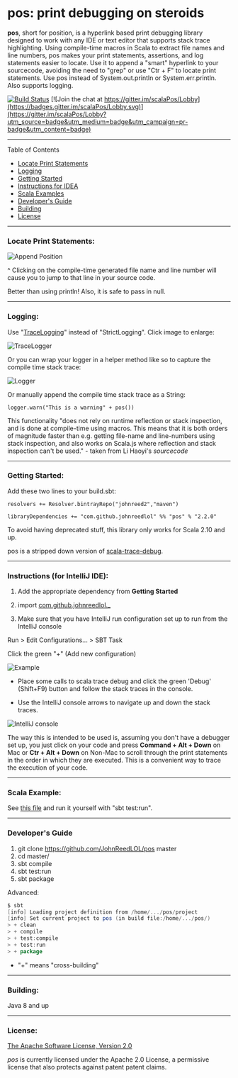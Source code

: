 # pos: print debugging on steroids

**pos**, short for position, is a hyperlink based print debugging library designed to work with any IDE or text editor that supports stack trace highlighting. Using compile-time macros in Scala to extract file names and line numbers, pos makes your print statements, assertions, and log statements easier to locate. Use it to append a "smart" hyperlink to your sourcecode, avoiding the need to "grep" or use "Ctr + F" to locate print statements. Use pos instead of System.out.println or System.err.println. Also supports logging.

[![Build Status](https://travis-ci.com/JohnReedLOL/pos.svg?branch=master)](https://travis-ci.com/JohnReedLOL/pos) [![Join the chat at https://gitter.im/scalaPos/Lobby](https://badges.gitter.im/scalaPos/Lobby.svg)](https://gitter.im/scalaPos/Lobby?utm_source=badge&utm_medium=badge&utm_campaign=pr-badge&utm_content=badge)

____________________________________________________________________________________________________________________

Table of Contents

* <a href="#Locate-Print-Statements">Locate Print Statements</a>
* <a href="#Logging">Logging</a>
* <a href="#Getting-Started">Getting Started</a>
* <a href="#Instructions">Instructions for IDEA</a>
* <a href="#Scala-Examples">Scala Examples</a>
* <a href="#Developers-Guide">Developer's Guide</a>
* <a href="#Building">Building</a>
* <a href="#License">License</a>

____________________________________________________________________________________________________________________


<a name="Locate-Print-Statements"></a>

### Locate Print Statements:

![Append Position](https://i.imgur.com/Mf9zST9.png)

^ Clicking on the compile-time generated file name and line number will cause you to jump to that line in your source code.

Better than using println! Also, it is safe to pass in null.

____________________________________________________________________________________________________________________

<a name="Logging"></a>

### Logging:

Use "[TraceLogging](https://github.com/JohnReedLOL/pos/blob/master/src/main/scala/com/github/johnreedlol/logging/TraceLogging.scala)" instead of "StrictLogging". Click image to enlarge:

![TraceLogger](https://i.imgur.com/pG3s3hI.png)

Or you can wrap your logger in a helper method like so to capture the compile time stack trace:

![Logger](https://i.imgur.com/wkXxbCd.png)

Or manually append the compile time stack trace as a String:

`logger.warn("This is a warning" + pos())`

This functionality "does not rely on runtime reflection or stack inspection, and is done at compile-time using macros. This means that it is both orders of magnitude faster than e.g. getting file-name and line-numbers using stack inspection, and also works on Scala.js where reflection and stack inspection can't be used." - taken from Li Haoyi's *sourcecode*

____________________________________________________________________________________________________________________

<a name="Getting-Started"></a>

### Getting Started:

Add these two lines to your build.sbt:

`resolvers += Resolver.bintrayRepo("johnreed2","maven")`

`libraryDependencies += "com.github.johnreedlol" %% "pos" % "2.2.0"`

To avoid having deprecated stuff, this library only works for Scala 2.10 and up.

pos is a stripped down version of [scala-trace-debug](https://github.com/JohnReedLOL/scala-trace-debug).

____________________________________________________________________________________________________________________

<a name="Instructions"></a>

### Instructions (for IntelliJ IDE):

1. Add the appropriate dependency from **Getting Started**

2. import [com.github.johnreedlol._](src/main/scala/com/github/johnreedlol/package.scala)

3. Make sure that you have IntelliJ run configuration set up to run from the IntelliJ console

Run > Edit Configurations... > SBT Task

Click the green "+" (Add new configuration)

![Example](https://i.imgur.com/hQsYPDW.png)

- Place some calls to scala trace debug and click the green 'Debug' (Shift+F9) button and follow the stack traces in the console. 
 
- Use the IntelliJ console arrows to navigate up and down the stack traces.

![IntelliJ console](https://i.imgur.com/0reDRBO.png)

The way this is intended to be used is, assuming you don't have a debugger set up, you just click on your code and press **Command + Alt + Down** on Mac or **Ctr + Alt + Down** on Non-Mac to scroll through the print statements in the order in which they are executed. This is a convenient way to trace the execution of your code.

____________________________________________________________________________________________________________________

<a name="Scala-Examples"></a>

### Scala Example:

See [this file](src/test/scala/my/pkg/Main.scala) and run it yourself with "sbt test:run".

____________________________________________________________________________________________________________________

### Developer's Guide

<a name="Developers-Guide"></a>

1. git clone https://github.com/JohnReedLOL/pos master
2. cd master/
3. sbt compile
4. sbt test:run
5. sbt package

Advanced: 
```scala
$ sbt
[info] Loading project definition from /home/.../pos/project
[info] Set current project to pos (in build file:/home/.../pos/)
> + clean
> + compile
> + test:compile
> + test:run
> + package
```

* "+" means "cross-building"

____________________________________________________________________________________________________________________

<a name="Building"></a>

### Building:

Java 8 and up

____________________________________________________________________________________________________________________

<a name="License"></a>

### License:

[The Apache Software License, Version 2.0](http://www.apache.org/licenses/LICENSE-2.0.txt)

*pos* is currently licensed under the Apache 2.0 License, a permissive license that also protects against patent patent claims.
